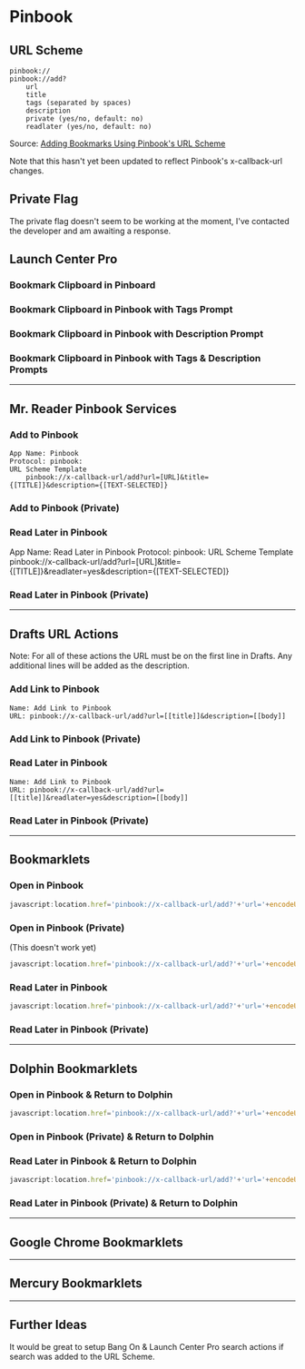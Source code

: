 # Pinbook

## URL Scheme

    pinbook://
    pinbook://add?
        url
        title
        tags (separated by spaces)
        description
        private (yes/no, default: no)
        readlater (yes/no, default: no)

Source: [Adding Bookmarks Using Pinbook's URL Scheme](http://help.albinadevelopment.com/kb/pinbook/adding-bookmarks-using-pinbooks-url-scheme)

Note that this hasn't yet been updated to reflect Pinbook's x-callback-url changes. 

## Private Flag

The private flag doesn't seem to be working at the moment, I've contacted the developer and am awaiting a response. 

## Launch Center Pro

### Bookmark Clipboard in Pinboard

### Bookmark Clipboard in Pinbook with Tags Prompt

### Bookmark Clipboard in Pinbook with Description Prompt

### Bookmark Clipboard in Pinbook with Tags & Description Prompts

---

## Mr. Reader Pinbook Services

### Add to Pinbook

    App Name: Pinbook
    Protocol: pinbook:
    URL Scheme Template
        pinbook://x-callback-url/add?url=[URL]&title={[TITLE]}&description={[TEXT-SELECTED]}

### Add to Pinbook (Private)

### Read Later in Pinbook

App Name: Read Later in Pinbook
Protocol: pinbook:
URL Scheme Template
    pinbook://x-callback-url/add?url=[URL]&title={[TITLE]}&readlater=yes&description={[TEXT-SELECTED]}

### Read Later in Pinbook (Private)

---

## Drafts URL Actions

Note: For all of these actions the URL must be on the first line in Drafts. Any additional lines will be added as the description.

### Add Link to Pinbook

    Name: Add Link to Pinbook
    URL: pinbook://x-callback-url/add?url=[[title]]&description=[[body]]

### Add Link to Pinbook (Private)

### Read Later in Pinbook

    Name: Add Link to Pinbook
    URL: pinbook://x-callback-url/add?url=[[title]]&readlater=yes&description=[[body]]

### Read Later in Pinbook (Private)

---

## Bookmarklets

### Open in Pinbook

```javascript
javascript:location.href='pinbook://x-callback-url/add?'+'url='+encodeURIComponent(location.href)+'&title='+encodeURIComponent(document.title)+'&description='+encodeURIComponent(window.getSelection());
```

### Open in Pinbook (Private)

(This doesn't work yet)

```javascript
javascript:location.href='pinbook://x-callback-url/add?'+'url='+encodeURIComponent(location.href)+'&title='+encodeURIComponent(document.title)+'&private=yes'+'&description='+encodeURIComponent(window.getSelection());
```

### Read Later in Pinbook

```javascript
javascript:location.href='pinbook://x-callback-url/add?'+'url='+encodeURIComponent(location.href)+'&title='+encodeURIComponent(document.title)+'&readlater=yes'+'&description='+encodeURIComponent(window.getSelection());
```

### Read Later in Pinbook (Private)

---

## Dolphin Bookmarklets

### Open in Pinbook & Return to Dolphin

```javascript
javascript:location.href='pinbook://x-callback-url/add?'+'url='+encodeURIComponent(location.href)+'&title='+encodeURIComponent(document.title)+'&description='+encodeURIComponent(window.getSelection())+'&x-success=dolphin://';
```

### Open in Pinbook (Private) & Return to Dolphin



### Read Later in Pinbook & Return to Dolphin

```javascript
javascript:location.href='pinbook://x-callback-url/add?'+'url='+encodeURIComponent(location.href)+'&title='+encodeURIComponent(document.title)+'&readlater=yes'+'&description='+encodeURIComponent(window.getSelection())+'&x-success=dolphin://';
```

### Read Later in Pinbook (Private) & Return to Dolphin

---

## Google Chrome Bookmarklets

---

## Mercury Bookmarklets

---

## Further Ideas

It would be great to setup Bang On & Launch Center Pro search actions if search was added to the URL Scheme.
